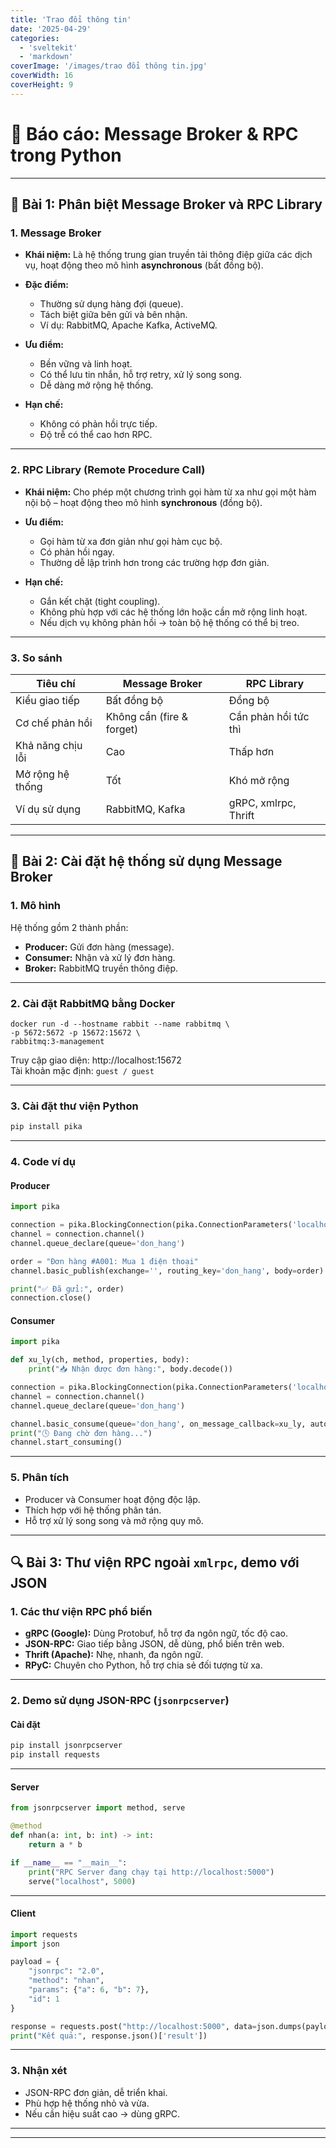 ```yaml
---
title: 'Trao đổi thông tin'
date: '2025-04-29'
categories:
  - 'sveltekit'
  - 'markdown'
coverImage: '/images/trao đổi thông tin.jpg'
coverWidth: 16
coverHeight: 9
---
```


# 📘 Báo cáo: Message Broker & RPC trong Python

---

## 📝 Bài 1: Phân biệt Message Broker và RPC Library

### 1. Message Broker

- **Khái niệm:** Là hệ thống trung gian truyền tải thông điệp giữa các dịch vụ, hoạt động theo mô hình **asynchronous** (bất đồng bộ).
- **Đặc điểm:**

  - Thường sử dụng hàng đợi (queue).
  - Tách biệt giữa bên gửi và bên nhận.
  - Ví dụ: RabbitMQ, Apache Kafka, ActiveMQ.

- **Ưu điểm:**

  - Bền vững và linh hoạt.
  - Có thể lưu tin nhắn, hỗ trợ retry, xử lý song song.
  - Dễ dàng mở rộng hệ thống.

- **Hạn chế:**
  - Không có phản hồi trực tiếp.
  - Độ trễ có thể cao hơn RPC.

---

### 2. RPC Library (Remote Procedure Call)

- **Khái niệm:** Cho phép một chương trình gọi hàm từ xa như gọi một hàm nội bộ – hoạt động theo mô hình **synchronous** (đồng bộ).

- **Ưu điểm:**

  - Gọi hàm từ xa đơn giản như gọi hàm cục bộ.
  - Có phản hồi ngay.
  - Thường dễ lập trình hơn trong các trường hợp đơn giản.

- **Hạn chế:**
  - Gắn kết chặt (tight coupling).
  - Không phù hợp với các hệ thống lớn hoặc cần mở rộng linh hoạt.
  - Nếu dịch vụ không phản hồi → toàn bộ hệ thống có thể bị treo.

---

### 3. So sánh

| Tiêu chí          | Message Broker            | RPC Library          |
| ----------------- | ------------------------- | -------------------- |
| Kiểu giao tiếp    | Bất đồng bộ               | Đồng bộ              |
| Cơ chế phản hồi   | Không cần (fire & forget) | Cần phản hồi tức thì |
| Khả năng chịu lỗi | Cao                       | Thấp hơn             |
| Mở rộng hệ thống  | Tốt                       | Khó mở rộng          |
| Ví dụ sử dụng     | RabbitMQ, Kafka           | gRPC, xmlrpc, Thrift |

---

## 🧪 Bài 2: Cài đặt hệ thống sử dụng Message Broker

### 1. Mô hình

Hệ thống gồm 2 thành phần:

- **Producer:** Gửi đơn hàng (message).
- **Consumer:** Nhận và xử lý đơn hàng.
- **Broker:** RabbitMQ truyền thông điệp.

---

### 2. Cài đặt RabbitMQ bằng Docker

```
docker run -d --hostname rabbit --name rabbitmq \
-p 5672:5672 -p 15672:15672 \
rabbitmq:3-management
```

Truy cập giao diện: http://localhost:15672  
Tài khoản mặc định: `guest / guest`

---

### 3. Cài đặt thư viện Python

```bash
pip install pika
```

---

### 4. Code ví dụ

#### Producer

```python
import pika

connection = pika.BlockingConnection(pika.ConnectionParameters('localhost'))
channel = connection.channel()
channel.queue_declare(queue='don_hang')

order = "Đơn hàng #A001: Mua 1 điện thoại"
channel.basic_publish(exchange='', routing_key='don_hang', body=order)

print("✅ Đã gửi:", order)
connection.close()
```

#### Consumer

```python
import pika

def xu_ly(ch, method, properties, body):
    print("📥 Nhận được đơn hàng:", body.decode())

connection = pika.BlockingConnection(pika.ConnectionParameters('localhost'))
channel = connection.channel()
channel.queue_declare(queue='don_hang')

channel.basic_consume(queue='don_hang', on_message_callback=xu_ly, auto_ack=True)
print("🕓 Đang chờ đơn hàng...")
channel.start_consuming()
```

---

### 5. Phân tích

- Producer và Consumer hoạt động độc lập.
- Thích hợp với hệ thống phân tán.
- Hỗ trợ xử lý song song và mở rộng quy mô.

---

## 🔍 Bài 3: Thư viện RPC ngoài `xmlrpc`, demo với JSON

### 1. Các thư viện RPC phổ biến

- **gRPC (Google):** Dùng Protobuf, hỗ trợ đa ngôn ngữ, tốc độ cao.
- **JSON-RPC:** Giao tiếp bằng JSON, dễ dùng, phổ biến trên web.
- **Thrift (Apache):** Nhẹ, nhanh, đa ngôn ngữ.
- **RPyC:** Chuyên cho Python, hỗ trợ chia sẻ đối tượng từ xa.

---

### 2. Demo sử dụng JSON-RPC (`jsonrpcserver`)

#### Cài đặt

```bash
pip install jsonrpcserver
pip install requests
```

---

#### Server

```python
from jsonrpcserver import method, serve

@method
def nhan(a: int, b: int) -> int:
    return a * b

if __name__ == "__main__":
    print("RPC Server đang chạy tại http://localhost:5000")
    serve("localhost", 5000)
```

---

#### Client

```python
import requests
import json

payload = {
    "jsonrpc": "2.0",
    "method": "nhan",
    "params": {"a": 6, "b": 7},
    "id": 1
}

response = requests.post("http://localhost:5000", data=json.dumps(payload))
print("Kết quả:", response.json()['result'])
```

---

### 3. Nhận xét

- JSON-RPC đơn giản, dễ triển khai.
- Phù hợp hệ thống nhỏ và vừa.
- Nếu cần hiệu suất cao → dùng gRPC.

---

---
